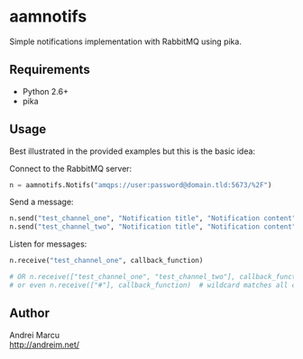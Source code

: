 aamnotifs
=========

Simple notifications implementation with RabbitMQ using pika.

Requirements
------------
* Python 2.6+
* pika


Usage
-----
Best illustrated in the provided examples but this is the basic idea: 

Connect to the RabbitMQ server:
```python
n = aamnotifs.Notifs("amqps://user:password@domain.tld:5673/%2F")
```

Send a message:
```python
n.send("test_channel_one", "Notification title", "Notification content")
n.send("test_channel_two", "Notification title", "Notification content")
```

Listen for messages:
```python
n.receive("test_channel_one", callback_function)

# OR n.receive(["test_channel_one", "test_channel_two"], callback_function)
# or even n.receive(["#"], callback_function)  # wildcard matches all channels

```

Author
-------
Andrei Marcu  
http://andreim.net/
